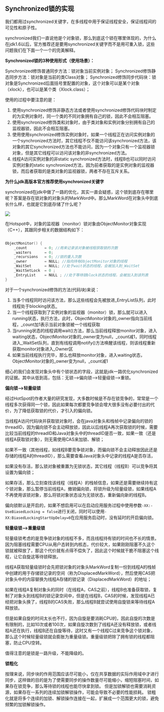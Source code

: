 ## Synchronized锁的实现

我们都用过synchronized关键字，在多线程中用于保证线程安全，保证线程间的可见性和原子性。

synchronized我们一直说他是个对象锁，那么到底这个锁在哪里体现的，为什么在jdk1.6以后，官方推荐还是要用synchronized关键字而不是用可重入锁，这些问题我们在下面一个一个的完美解释。

**Synchronized锁的3种使用形式（使用场景）：**

Synchronized修饰普通同步方法：锁对象当前实例对象；
Synchronized修饰静态同步方法：锁对象是当前的类Class对象；
Synchronized修饰同步代码块：锁对象是Synchronized后面括号里配置的对象，这个对象可以是某个对象（xlock），也可以是某个类（Xlock.class）；

使用的过程中要注意的是：

1. 使用synchronized修饰非静态方法或者使用synchronized修饰代码块时制定的为实例对象时，同一个类的不同对象拥有自己的锁，因此不会相互阻塞。
2. 使用synchronized修饰类和对象时，由于类对象和实例对象分别拥有自己的监视器锁，因此不会相互阻塞。
3. 使用使用synchronized修饰实例对象时，如果一个线程正在访问实例对象的一个synchronized方法时，其它线程不仅不能访问该synchronized方法，该对象的其它synchronized方法也不能访问，因为一个对象只有一个监视器锁对象，但是其它线程可以访问该对象的非synchronized方法。
4. 线程A访问实例对象的非static synchronized方法时，线程B也可以同时访问实例对象的static synchronized方法，因为前者获取的是实例对象的监视器锁，而后者获取的是类对象的监视器锁，两者不存在互斥关系。
   



**为什么jdk高版本官方推荐使用synchronized关键字**

synchronized在jdk中做了一路的优化，其实一直会疑惑，这个锁到底存在哪里呢？答案是存在锁对象的对象头的MarkWord中。那么MarkWord在对象头中到底长什么样，也就是它到底存储了什么呢？

![](E:\小宝藏\DOC_CENTER\9.锁\image\sync.png)

在Hotspot中，对象的监视器（monitor）锁对象由ObjectMonitor对象实现（C++），其跟同步相关的数据结构如下：

```c++

ObjectMonitor() {
    _count        = 0; //用来记录该对象被线程获取锁的次数
    _waiters      = 0;
    _recursions   = 0; //锁的重入次数
    _owner        = NULL; //指向持有ObjectMonitor对象的线程 
    _WaitSet      = NULL; //处于wait状态的线程，会被加入到_WaitSet
    _WaitSetLock  = 0 ;
    _EntryList    = NULL ; //处于等待锁block状态的线程，会被加入到该列表
}
```

对于一个synchronized修饰的方法(代码块)来说：

1. 当多个线程同时访问该方法，那么这些线程会先被放进_EntryList队列，此时线程处于blocking状态_
2. 当一个线程获取到了实例对象的监视器（monitor）锁，那么就可以进入running状态，执行方法，此时，ObjectMonitor对象的_owner指向当前线程，_count加1表示当前对象锁被一个线程获取
3. 当running状态的线程调用wait()方法，那么当前线程释放monitor对象，进入waiting状态，ObjectMonitor对象的_owner变为null，_count减1，同时线程进入_WaitSet队列，直到有线程调用notify()方法唤醒该线程，则该线程重新获取monitor对象进入_Owner区
4. 如果当前线程执行完毕，那么也释放monitor对象，进入waiting状态，ObjectMonitor对象的_owner变为null，_count减1



细心的我们会发现对象头中有个锁状态的字段，这就是jdk一路优化synchronized的证据。其中从低到高，包括：无锁-->偏向锁-->轻量级锁-->重锁。

**偏向锁-->轻量级锁**

经过HotSpot的作者大量的研究发现，大多数时候是不存在锁竞争的，常常是一个线程多次获得同一个锁，因此如果每次都要竞争锁会增大很多没有必要付出的代价，为了降低获取锁的代价，才引入的偏向锁。

当线程A访问代码块并获取锁对象时，会在java对象头和栈帧中记录偏向的锁的threadID，因为偏向锁不会主动释放锁，因此以后线程A再次获取锁的时候，需要比较当前线程的threadID和Java对象头中的threadID是否一致，如果一致（还是线程A获取锁对象），则无需使用CAS来加锁、解锁；

如果不一致（其他线程，如线程B要竞争锁对象，而偏向锁不会主动释放因此还是存储的线程A的threadID），那么需要查看Java对象头中记录的线程A是否存活，

如果没有存活，那么锁对象被重置为无锁状态，其它线程（线程B）可以竞争将其设置为偏向锁；

如果存活，那么立刻查找该线程（线程A）的栈帧信息，如果还是需要继续持有这个锁对象，那么暂停当前线程A，撤销偏向锁，将锁升级为轻量级锁，如果线程A不再使用该锁对象，那么将锁对象状态设为无锁状态，重新偏向新的线程B。

偏向锁默认是开启的，如果不想启用可以在启动应用服务过程中使用参数`-XX:-UseBiasedLocking = false`进行关闭，同时可以使用`-XX:BiasedLockingStartUpDelay=0`在应用服务启动时，没有延时的开启偏向锁。

**轻量级锁-->重量级锁**

轻量级锁考虑的是竞争锁对象的线程不多，而且线程持有锁的时间也不长的情景。因为阻塞线程需要CPU从用户态转到内核态，代价较大，如果刚刚阻塞不久这个锁就被释放了，那这个代价就有点得不偿失了，因此这个时候就干脆不阻塞这个线程，让它自旋这等待锁释放。

线程A获取轻量级锁时会先把锁对象的对象头MarkWord复制一份到线程A的栈帧中创建的用于存储锁记录的空间（称为DisplacedMarkWord），然后使用CAS把对象头中的内容替换为线程A存储的锁记录（DisplacedMarkWord）的地址；

如果在线程A复制对象头的同时（在线程A，CAS之前），线程B也准备获取锁，复制了对象头到线程B的锁记录空间中，但是在线程B，CAS的时候，发现线程A已经把对象头换了，线程B的CAS失败，那么线程B就尝试使用自旋锁来等待线程A释放锁。

但是如果自旋的时间太长也不行，因为自旋是要消耗CPU的，因此自旋的次数是有限制的，比如10次或者100次，如果自旋次数到了线程A还没有释放锁，或者线程A还在执行，线程B还在自旋等待，这时又有一个线程C过来竞争这个锁对象，那么这个时候轻量级锁就会膨胀为重量级锁。重量级锁把除了拥有锁的线程都阻塞，防止CPU空转。

值得注意的是锁是一路升级，不能降级的。

**锁粗化**

按理来说，同步块的作用范围应该尽可能小，仅在共享数据的实际作用域中才进行同步，这样做的目的是为了使需要同步的操作数量尽可能缩小，缩短阻塞时间，如果存在锁竞争，那么等待锁的线程也能尽快拿到锁。 
但是加锁解锁也需要消耗资源，如果存在一系列的连续加锁解锁操作，可能会导致不必要的性能损耗。 
锁粗化就是将多个连续的加锁、解锁操作连接在一起，扩展成一个范围更大的锁，避免频繁的加锁解锁操作。
